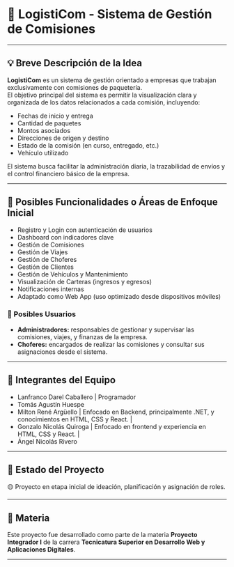 # 🚚 LogistiCom - Sistema de Gestión de Comisiones

---

## 💡 Breve Descripción de la Idea

**LogistiCom** es un sistema de gestión orientado a empresas que trabajan exclusivamente con comisiones de paquetería.  
El objetivo principal del sistema es permitir la visualización clara y organizada de los datos relacionados a cada comisión, incluyendo:

- Fechas de inicio y entrega
- Cantidad de paquetes
- Montos asociados
- Direcciones de origen y destino
- Estado de la comisión (en curso, entregado, etc.)
- Vehículo utilizado

El sistema busca facilitar la administración diaria, la trazabilidad de envíos y el control financiero básico de la empresa.

---

## 🧭 Posibles Funcionalidades o Áreas de Enfoque Inicial

- Registro y Login con autenticación de usuarios
- Dashboard con indicadores clave
- Gestión de Comisiones
- Gestión de Viajes
- Gestión de Choferes
- Gestión de Clientes
- Gestión de Vehículos y Mantenimiento
- Visualización de Carteras (ingresos y egresos)
- Notificaciones internas
- Adaptado como Web App (uso optimizado desde dispositivos móviles)

### 👥 Posibles Usuarios

- **Administradores:** responsables de gestionar y supervisar las comisiones, viajes, y finanzas de la empresa.
- **Choferes:** encargados de realizar las comisiones y consultar sus asignaciones desde el sistema.

---

## 👥 Integrantes del Equipo
- Lanfranco Darel Caballero | Programador
- Tomás Agustín Huespe
- Milton René Argüello | Enfocado en Backend, principalmente .NET, y conocimientos en HTML, CSS y React. |
- Gonzalo Nicolás Quiroga | Enfocado en frontend y experiencia en HTML, CSS y React. |
- Ángel Nicolás Rivero

---

## 🚀 Estado del Proyecto

🟡 Proyecto en etapa inicial de ideación, planificación y asignación de roles.

---

## 📅 Materia

Este proyecto fue desarrollado como parte de la materia **Proyecto Integrador I** de la carrera **Tecnicatura Superior en Desarrollo Web y Aplicaciones Digitales**.

---